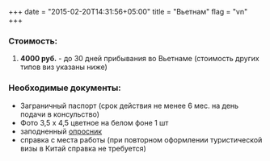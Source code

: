 +++
date = "2015-02-20T14:31:56+05:00"
title = "Вьетнам"
flag = "vn"
+++

### Стоимость: 

1) **4000 руб.** - до 30 дней прибывания во Вьетнаме (стоимость других типов виз указаны ниже)


### Необходимые документы:

- Заграничный паспорт (срок действия не менее 6 мес. на день подачи в консульство)
- Фото 3,5 х 4,5 цветное на белом фоне 1 шт
- заподненный [опросник](/forms/cn.doc)
- справка с места работы (при повторном оформлении туристической визы в Китай справка не требуется)
